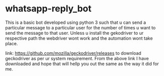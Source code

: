 # whatsapp-reply_bot
This is a basic  bot developed using python 3 such that u can send a particular message to a particular user for the number of times u want to send the message to that user.
Unless u install the gekodriver to ur respective path the webdriver wont work and the automation wont take place.

link: https://github.com/mozilla/geckodriver/releases to download geckodriver as per ur system requirement.
From the above link I have downloaded and hope that will hellp you out the same as the way it did for me.
